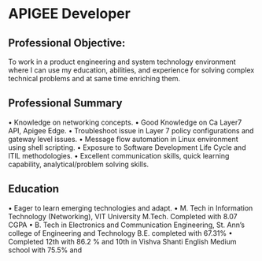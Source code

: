 # APIGEE Developer
## Professional Objective: 
To work in a product engineering and system technology environment where I
can use my education, abilities, and experience for solving complex technical problems
and at same time enriching them.
## Professional Summary
• Knowledge on networking concepts.
• Good Knowledge on Ca Layer7 API, Apigee Edge.
• Troubleshoot issue in Layer 7 policy configurations and gateway level issues.
• Message flow automation in Linux environment using shell scripting.
• Exposure to Software Development Life Cycle and ITIL methodologies.
• Excellent communication skills, quick learning capability, analytical/problem
solving skills.
## Education
• Eager to learn emerging technologies and adapt.
• M. Tech in Information Technology (Networking), VIT University
M.Tech. Completed with 8.07 CGPA
• B. Tech in Electronics and Communication Engineering,
St. Ann’s college of Engineering and Technology
B.E. completed with 67.31%
• Completed 12th with 86.2 % and 10th in Vishva Shanti English Medium school
with 75.5% and

